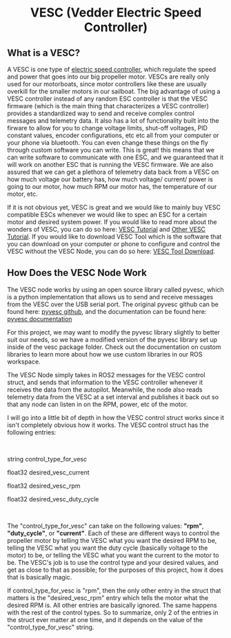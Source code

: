 # <p style="text-align: center;"> VESC (Vedder Electric Speed Controller) </p>


## **What is a VESC?**

A VESC is one type of [electric speed controller](https://en.wikipedia.org/wiki/Electronic_speed_control), which regulate the speed and power that goes into our big propeller motor. VESCs are really only used for our motorboats, since motor controllers like these are usually overkill for the smaller motors in our sailboat. The big advantage of using a VESC controller instead of any random ESC controller is that the VESC firmware (which is the main thing that characterizes a VESC controller) provides a standardized way to send and receive complex control messages and telemetry data. It also has a lot of functionality built into the firware to allow for you to change voltage limits, shut-off voltages, PID constant values, encoder configurations, etc etc all from your computer or your phone via bluetooth. You can even change these things on the fly through custom software you can write. This is great! this means that we can write software to communicate with one ESC, and we guaranteed that it will work on another ESC that is running the VESC firmware. We are also assured that we can get a plethora of telemetry data back from a VESC on how much voltage our battery has, how much voltage/ current/ power is going to our motor, how much RPM our motor has, the temperature of our motor, etc.

If it is not obvious yet, VESC is great and we would like to mainly buy VESC compatible ESCs whenever we would like to spec an ESC for a certain motor and desired system power. If you would like to read more about the wonders of VESC, you can do so here: [VESC Tutorial](https://www.youtube.com/watch?v=JVKFrdCgghQ) and [Other VESC Tutorial](https://www.youtube.com/watch?v=QM5_vCy_uWk). If you would like to download VESC Tool which is the software that you can download on your computer or phone to configure and control the VESC without the VESC Node, you can do so here: [VESC Tool Download](https://vesc-project.com/vesc_tool).


## **How Does the VESC Node Work**

The VESC node works by using an open source library called pyvesc, which is a python implementation that allows us to send and receive messages from the VESC over the USB serial port. The original pyvesc github can be found here: [pyvesc github](https://github.com/LiamBindle/PyVESC), and the documentation can be found here: [pyvesc documentation](https://pyvesc.readthedocs.io/en/latest/)

For this project, we may want to modify the pyvesc library slightly to better suit our needs, so we have a modified version of the pyvesc library set up inside of the vesc package folder. Check out the documentation on custom libraries to learn more about how we use custom libraries in our ROS workspace.



The VESC Node simply takes in ROS2 messages for the VESC control struct, and sends that information to the VESC controller whenever it receives the data from the autopilot. Meanwhile, the node also reads telemetry data from the VESC at a set interval and publishes it back out so that any node can listen in on the RPM, power, etc of the motor.

I will go into a little bit of depth in how the VESC control struct works since it isn't completely obvious how it works. The VESC control struct has the following entries:

<br>

string control_type_for_vesc

float32 desired_vesc_current

float32 desired_vesc_rpm

float32 desired_vesc_duty_cycle

<br>


The "control_type_for_vesc" can take on the following values: **"rpm"**, **"duty_cycle"**, or **"current"**. Each of these are different ways to control the propeller motor by telling the VESC what you want the desired RPM to be, telling the VESC what you want the duty cycle (basically voltage to the motor) to be, or telling the VESC what you want the current to the motor to be. The VESC's job is to use the control type and your desired values, and get as close to that as possible; for the purposes of this project, how it does that is basically magic. 

If control_type_for_vesc is "rpm", then the only other entry in the struct that matters is the "desired_vesc_rpm" entry which tells the motor what the desired RPM is. All other entries are basically ignored. The same happens with the rest of the control types. So to summarize, only 2 of the entries in the struct ever matter at one time, and it depends on the value of the "control_type_for_vesc" string.



